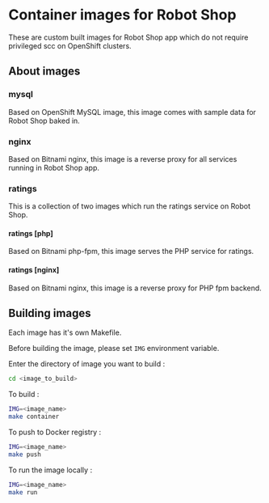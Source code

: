 # Container images for Robot Shop

These are custom built images for Robot Shop app which do not require privileged scc on OpenShift clusters.

## About images

### mysql

Based on OpenShift MySQL image, this image comes with sample data for Robot Shop baked in.

### nginx

Based on Bitnami nginx, this image is a reverse proxy for all services running in Robot Shop app. 

### ratings

This is a collection of two images which run the ratings service on Robot Shop. 

#### ratings [php]

Based on Bitnami php-fpm, this image serves the PHP service for ratings.

#### ratings [nginx]

Based on Bitnami nginx, this image is a reverse proxy for PHP fpm backend.

## Building images

Each image has it's own Makefile.

Before building the image, please set `IMG` environment variable. 

Enter the directory of image you want to build :

```bash
cd <image_to_build>
```

To build :

```bash
IMG=<image_name>
make container
```

To push to Docker registry : 

```bash
IMG=<image_name>
make push
```

To run the image locally : 

```bash
IMG=<image_name>
make run
```




